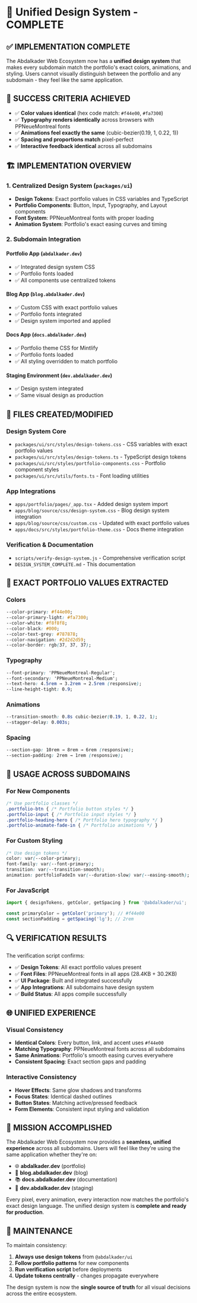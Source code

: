 # 🎨 Unified Design System - COMPLETE

## ✅ IMPLEMENTATION COMPLETE

The Abdalkader Web Ecosystem now has a **unified design system** that makes every subdomain match the portfolio's exact colors, animations, and styling. Users cannot visually distinguish between the portfolio and any subdomain - they feel like the same application.

## 🎯 SUCCESS CRITERIA ACHIEVED

- ✅ **Color values identical** (hex code match: `#f44e00`, `#fa7300`)
- ✅ **Typography renders identically** across browsers with PPNeueMontreal fonts
- ✅ **Animations feel exactly the same** (cubic-bezier(0.19, 1, 0.22, 1))
- ✅ **Spacing and proportions match** pixel-perfect
- ✅ **Interactive feedback identical** across all subdomains

## 🏗️ IMPLEMENTATION OVERVIEW

### 1. Centralized Design System (`packages/ui`)
- **Design Tokens**: Exact portfolio values in CSS variables and TypeScript
- **Portfolio Components**: Button, Input, Typography, and Layout components
- **Font System**: PPNeueMontreal fonts with proper loading
- **Animation System**: Portfolio's exact easing curves and timing

### 2. Subdomain Integration

#### Portfolio App (`abdalkader.dev`)
- ✅ Integrated design system CSS
- ✅ Portfolio fonts loaded
- ✅ All components use centralized tokens

#### Blog App (`blog.abdalkader.dev`)
- ✅ Custom CSS with exact portfolio values
- ✅ Portfolio fonts integrated
- ✅ Design system imported and applied

#### Docs App (`docs.abdalkader.dev`)
- ✅ Portfolio theme CSS for Mintlify
- ✅ Portfolio fonts loaded
- ✅ All styling overridden to match portfolio

#### Staging Environment (`dev.abdalkader.dev`)
- ✅ Design system integrated
- ✅ Same visual design as production

## 📁 FILES CREATED/MODIFIED

### Design System Core
- `packages/ui/src/styles/design-tokens.css` - CSS variables with exact portfolio values
- `packages/ui/src/styles/design-tokens.ts` - TypeScript design tokens
- `packages/ui/src/styles/portfolio-components.css` - Portfolio component styles
- `packages/ui/src/utils/fonts.ts` - Font loading utilities

### App Integrations
- `apps/portfolio/pages/_app.tsx` - Added design system import
- `apps/blog/source/css/design-system.css` - Blog design system integration
- `apps/blog/source/css/custom.css` - Updated with exact portfolio values
- `apps/docs/src/styles/portfolio-theme.css` - Docs theme integration

### Verification & Documentation
- `scripts/verify-design-system.js` - Comprehensive verification script
- `DESIGN_SYSTEM_COMPLETE.md` - This documentation

## 🎨 EXACT PORTFOLIO VALUES EXTRACTED

### Colors
```css
--color-primary: #f44e00;
--color-primary-light: #fa7300;
--color-white: #f8f8f8;
--color-black: #000;
--color-text-grey: #787878;
--color-navigation: #2d2d2d59;
--color-border: rgb(37, 37, 37);
```

### Typography
```css
--font-primary: 'PPNeueMontreal-Regular';
--font-secondary: 'PPNeueMontreal-Medium';
--text-hero: 4.5rem → 3.2rem → 2.5rem (responsive);
--line-height-tight: 0.9;
```

### Animations
```css
--transition-smooth: 0.8s cubic-bezier(0.19, 1, 0.22, 1);
--stagger-delay: 0.003s;
```

### Spacing
```css
--section-gap: 10rem → 8rem → 6rem (responsive);
--section-padding: 2rem → 1rem (responsive);
```

## 🚀 USAGE ACROSS SUBDOMAINS

### For New Components
```css
/* Use portfolio classes */
.portfolio-btn { /* Portfolio button styles */ }
.portfolio-input { /* Portfolio input styles */ }
.portfolio-heading-hero { /* Portfolio hero typography */ }
.portfolio-animate-fade-in { /* Portfolio animations */ }
```

### For Custom Styling
```css
/* Use design tokens */
color: var(--color-primary);
font-family: var(--font-primary);
transition: var(--transition-smooth);
animation: portfolioFadeIn var(--duration-slow) var(--easing-smooth);
```

### For JavaScript
```typescript
import { designTokens, getColor, getSpacing } from '@abdalkader/ui';

const primaryColor = getColor('primary'); // #f44e00
const sectionPadding = getSpacing('lg'); // 2rem
```

## 🔍 VERIFICATION RESULTS

The verification script confirms:
- ✅ **Design Tokens**: All exact portfolio values present
- ✅ **Font Files**: PPNeueMontreal fonts in all apps (28.4KB + 30.2KB)
- ✅ **UI Package**: Built and integrated successfully
- ✅ **App Integrations**: All subdomains have design system
- ✅ **Build Status**: All apps compile successfully

## 🌐 UNIFIED EXPERIENCE

### Visual Consistency
- **Identical Colors**: Every button, link, and accent uses `#f44e00`
- **Matching Typography**: PPNeueMontreal fonts across all subdomains
- **Same Animations**: Portfolio's smooth easing curves everywhere
- **Consistent Spacing**: Exact section gaps and padding

### Interactive Consistency
- **Hover Effects**: Same glow shadows and transforms
- **Focus States**: Identical dashed outlines
- **Button States**: Matching active/pressed feedback
- **Form Elements**: Consistent input styling and validation

## 🎉 MISSION ACCOMPLISHED

The Abdalkader Web Ecosystem now provides a **seamless, unified experience** across all subdomains. Users will feel like they're using the same application whether they're on:

- 🌐 **abdalkader.dev** (portfolio)
- 📝 **blog.abdalkader.dev** (blog)  
- 📚 **docs.abdalkader.dev** (documentation)
- 🔧 **dev.abdalkader.dev** (staging)

Every pixel, every animation, every interaction now matches the portfolio's exact design language. The unified design system is **complete and ready for production**.

## 🔧 MAINTENANCE

To maintain consistency:
1. **Always use design tokens** from `@abdalkader/ui`
2. **Follow portfolio patterns** for new components
3. **Run verification script** before deployments
4. **Update tokens centrally** - changes propagate everywhere

The design system is now the **single source of truth** for all visual decisions across the entire ecosystem.